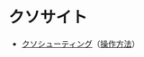 # クソサイト

- [クソシューティング](https://kusodevbattle.github.io/damn/shooting/)（[操作方法](https://github.com/kusoDevBattle/damn/tree/master/shooting/readme.md)）
